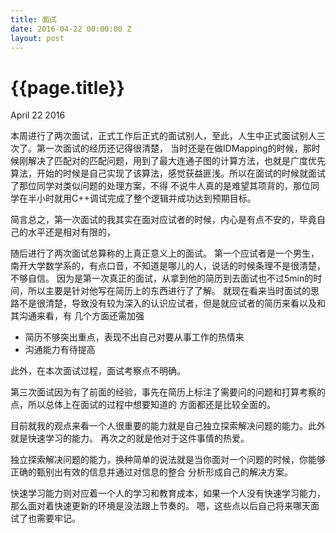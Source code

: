 ```yaml
---
title: 面试
date: 2016-04-22 00:00:00 Z
layout: post
---
```


{{page.title}}
========

<p class="meta">April 22 2016</p>

本周进行了两次面试，正式工作后正式的面试别人，至此，人生中正式面试别人三次了。第一次面试的经历还记得很清楚，
当时还是在做IDMapping的时候，那时候刚解决了匹配对的匹配问题，用到了最大连通子图的计算方法，也就是广度优先
算法，开始的时候是自己实现了该算法，感觉获益匪浅。所以在面试的时候就面试了那位同学对类似问题的处理方案，不得
不说牛人真的是难望其项背的，那位同学在半小时就用C++调试完成了整个逻辑并成功达到预期目标。

简言总之，第一次面试的我其实在面对应试者的时候，内心是有点不安的，毕竟自己的水平还是相对有限的，

随后进行了两次面试总算称的上真正意义上的面试。
第一个应试者是一个男生， 南开大学数学系的，有点口音，不知道是哪儿的人，说话的时候条理不是很清楚，不够自信。
因为是第一次真正的面试，从拿到他的简历到去面试也不过5min的时间，所以主要是针对他写在简历上的东西进行了了解。
就现在看来当时面试的思路不是很清楚，导致没有较为深入的认识应试者，但是就应试者的简历来看以及和其沟通来看，有
几个方面还需加强

- 简历不够突出重点，表现不出自己对要从事工作的热情来
- 沟通能力有待提高

此外，在本次面试过程，面试考察点不明确。

第三次面试因为有了前面的经验，事先在简历上标注了需要问的问题和打算考察的点，所以总体上在面试的过程中想要知道的
方面都还是比较全面的。

目前就我的观点来看一个人很重要的能力就是自己独立探索解决问题的能力。此外就是快速学习的能力。
再次之的就是他对于这件事情的热爱。

独立探索解决问题的能力，换种简单的说法就是当你面对一个问题的时候，你能够正确的甄别出有效的信息并通过对信息的整合
分析形成自己的解决方案。

快速学习能力则对应着一个人的学习和教育成本，如果一个人没有快速学习能力，那么面对着快速更新的环境是没法跟上节奏的。
嗯，这些点以后自己将来哪天面试了也需要牢记。






